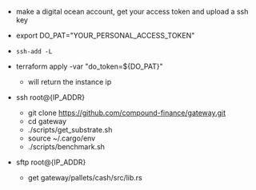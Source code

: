 * make a digital ocean account, get your access token and upload a ssh key
* export DO_PAT="YOUR_PERSONAL_ACCESS_TOKEN"

* `ssh-add -L`
* terraform apply -var "do_token=${DO_PAT}" 
    * will return the instance ip
* ssh root@{IP_ADDR}
    * git clone https://github.com/compound-finance/gateway.git
    * cd gateway
    * ./scripts/get_substrate.sh
    * source ~/.cargo/env
    * ./scripts/benchmark.sh
* sftp root@{IP_ADDR}
    * get gateway/pallets/cash/src/lib.rs